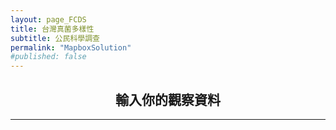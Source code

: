 ```yaml
---
layout: page_FCDS
title: 台灣真菌多樣性
subtitle: 公民科學調查
permalink: "MapboxSolution"
#published: false
---
```

<h2 style="text-align: center;">輸入你的觀察資料</h2>
<hr>
<div style="text-align:center;">
  <object data="https://script.google.com/macros/s/AKfycbxJxOySFhu19MTT-tshXsRktVkHmLNrB2V5_DOSNHHqb6pnmmdEi78j6cVPSS85n-mbCA/exec" width="100%" height="1000">
  </object>
</div>

